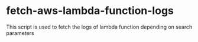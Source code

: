 # fetch-aws-lambda-function-logs
This script is used to fetch the logs of lambda function depending on search parameters
